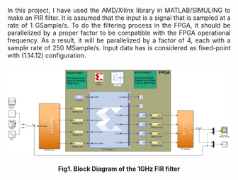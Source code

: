 <p align="justify"> In this project, I have used the AMD/Xilinx library in MATLAB/SIMULING to make an FIR filter. It is assumed that the input is a signal that is sampled at a rate of 1 GSample/s. To do the filtering process in the FPGA, it should be parallelized by a proper factor to be compatible with the FPGA operational frequency. As a result, it will be parallelized by a factor of 4, each with a sample rate of 250 MSample/s. Input data has is considered as fixed-point with (1.14.12) configuration. </p>

![Example Image](Images/Simulink_Block_Level.png)

**<p align="center">Fig1. Block Diagram of the 1GHz FIR filter </p>**
<br>
